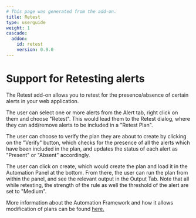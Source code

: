 ```yaml
---
# This page was generated from the add-on.
title: Retest
type: userguide
weight: 1
cascade:
  addon:
    id: retest
    version: 0.9.0
---
```


# Support for Retesting alerts

The Retest add-on allows you to retest for the presence/absence of certain alerts in your web application.

The user can select one or more alerts from the Alert tab, right click on them and choose "Retest".
This would lead them to the Retest dialog, where they can add/remove alerts to be included in a "Retest Plan".

The user can choose to verify the plan they are about to create by clicking on the "Verify" button, which checks
for the presence of all the alerts which have been included in the plan, and updates the status of each alert as
"Present" or "Absent" accordingly.

The user can click on create, which would create the plan and load it in the Automation Panel at the bottom.
From there, the user can run the plan from within the panel, and see the relevant output in the Output Tab. Note that
all while retesting, the strength of the rule as well the threshold of the alert are set to "Medium".

More information about the Automation Framework and how it allows modification of plans can be found
[here.](/docs/desktop/addons/automation-framework/)

